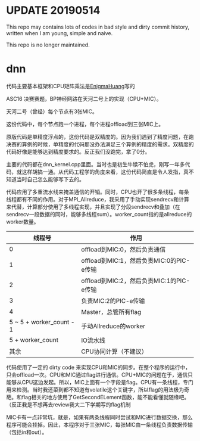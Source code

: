 # UPDATE 20190514

This repo may contains lots of codes in bad style and dirty commit history, written when I am young, simple and naive.

This repo is no longer maintained.

# dnn
代码主要基本框架和CPU矩阵乘法是[EnigmaHuang](https://github.com/EnigmaHuang)写的

ASC16 决赛赛题，BP神经网路在天河二号上的实现（CPU+MIC）。

天河二号（曾经）每个节点有3张MIC。

这份代码中，每个节点跑一个进程，每个进程offload到三张MIC上。

原版代码是单精度浮点的，这份代码是双精度的。因为我们遇到了精度问题，在跑决赛的算例的时候，单精度的代码那没办法满足三个算例的精度的需求。双精度的代码好像是能够达到精度要求的。反正我们没跑完，拿了0分。

主要的代码都在dnn_kernel.cpp里面。当时也是初生牛犊不怕虎，刚写一年多代码，就这样胡搞一通。从代码工程学的角度来看，这份代码简直是令人发指，真不知道当时自己怎么能够写下去的。

代码应用了多重流水线来掩盖通信的开销。同时，CPU也开了很多条线程，每条线程都有不同的作用。对于MPI_Allreduce，我采用了手动实现sendrecv和计算来代替，计算部分使用了多线程实现，并且实现了分段sendrecv和叠加（在sendrecv一段数据的同时，能够多线程sum）。worker_count指的是allreduce的worker数量。

| 线程号 | 作用 |
| --- | --- |
| 0 | offload到MIC:0，然后负责通信 |
| 1 | offload到MIC:1，然后负责MIC:0的PIC-e传输 |
| 2 | offload到MIC:2，然后负责MIC:1的PIC-e传输 |
| 3 | 负责MIC:2的PIC-e传输 |
| 4 | Master，总管所有flag |
| 5 ~ 5 + worker_count - 1 | 手动Allreduce的worker |
| 5 + worker_count | IO流水线 |
| 其余 | CPU协同计算（不建议） |


代码使用了一定的 dirty code 来实现CPU和MIC的同步。在整个程序的运行中，只会offload一次。CPU和MIC通过flag进行通信。CPU+MIC的问题在于，通信只能够从CPU这边发起。所以，MIC上面有一个字段是flag。CPU有一条线程，专门用来检测。当时我还菜到都不知道有volatile这个关键字，所以flag的用法极为奇葩。和flag相关的地方使用了GetSecondELement函数，能不能看懂就随缘吧。（反正我是不想再去review我大二下学期写的flag机制

MIC卡有一点非常坑，就是，如果有两条线程同时尝试和MIC进行数据交换，那么程序可能会挂掉。因此，本程序对于三张MIC，每张MIC由一条线程负责数据传输（包括in和out）。
